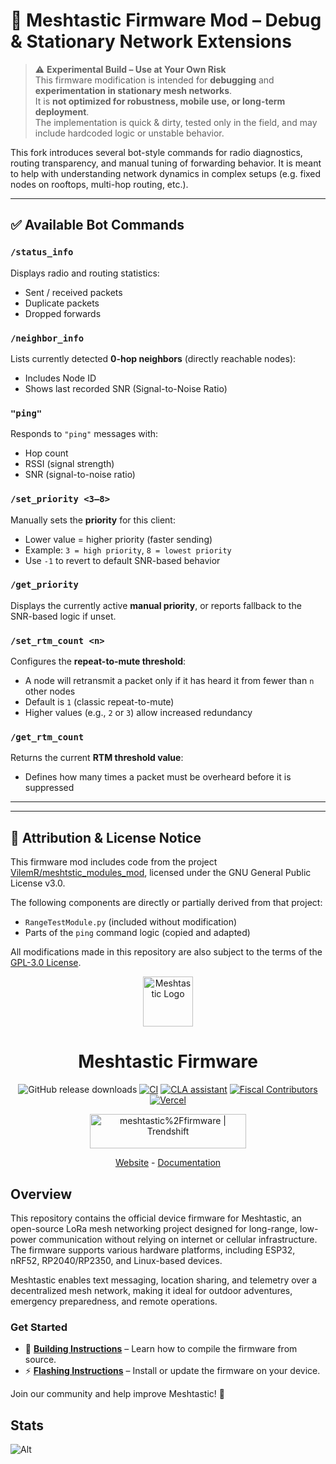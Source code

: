 

# 📡 Meshtastic Firmware Mod – Debug & Stationary Network Extensions

> ⚠️ **Experimental Build – Use at Your Own Risk**  
> This firmware modification is intended for **debugging** and **experimentation in stationary mesh networks**.  
> It is **not optimized for robustness, mobile use, or long-term deployment**.  
> The implementation is quick & dirty, tested only in the field, and may include hardcoded logic or unstable behavior.

This fork introduces several bot-style commands for radio diagnostics, routing transparency, and manual tuning of forwarding behavior. It is meant to help with understanding network dynamics in complex setups (e.g. fixed nodes on rooftops, multi-hop routing, etc.).

---

## ✅ Available Bot Commands

### `/status_info`
Displays radio and routing statistics:  
- Sent / received packets  
- Duplicate packets  
- Dropped forwards  

### `/neighbor_info`
Lists currently detected **0-hop neighbors** (directly reachable nodes):  
- Includes Node ID  
- Shows last recorded SNR (Signal-to-Noise Ratio)

### `"ping"`
Responds to `"ping"` messages with:  
- Hop count  
- RSSI (signal strength)  
- SNR (signal-to-noise ratio)

### `/set_priority <3–8>`
Manually sets the **priority** for this client:  
- Lower value = higher priority (faster sending)  
- Example: `3 = high priority`, `8 = lowest priority`  
- Use `-1` to revert to default SNR-based behavior

### `/get_priority`
Displays the currently active **manual priority**, or reports fallback to the SNR-based logic if unset.

### `/set_rtm_count <n>`
Configures the **repeat-to-mute threshold**:  
- A node will retransmit a packet only if it has heard it from fewer than `n` other nodes  
- Default is `1` (classic repeat-to-mute)  
- Higher values (e.g., `2` or `3`) allow increased redundancy

### `/get_rtm_count`
Returns the current **RTM threshold value**:  
- Defines how many times a packet must be overheard before it is suppressed

---

---

## 📝 Attribution & License Notice

This firmware mod includes code from the project [VilemR/meshtstic_modules_mod](https://github.com/VilemR/meshtstic_modules_mod), licensed under the GNU General Public License v3.0.

The following components are directly or partially derived from that project:

- `RangeTestModule.py` (included without modification)
- Parts of the `ping` command logic (copied and adapted)

All modifications made in this repository are also subject to the terms of the [GPL-3.0 License](https://www.gnu.org/licenses/gpl-3.0.html).



<div align="center" markdown="1">
<img src=".github/meshtastic_logo.png" alt="Meshtastic Logo" width="80"/>
<h1>Meshtastic Firmware</h1>

![GitHub release downloads](https://img.shields.io/github/downloads/meshtastic/firmware/total)
[![CI](https://img.shields.io/github/actions/workflow/status/meshtastic/firmware/main_matrix.yml?branch=master&label=actions&logo=github&color=yellow)](https://github.com/meshtastic/firmware/actions/workflows/ci.yml)
[![CLA assistant](https://cla-assistant.io/readme/badge/meshtastic/firmware)](https://cla-assistant.io/meshtastic/firmware)
[![Fiscal Contributors](https://opencollective.com/meshtastic/tiers/badge.svg?label=Fiscal%20Contributors&color=deeppink)](https://opencollective.com/meshtastic/)
[![Vercel](https://img.shields.io/static/v1?label=Powered%20by&message=Vercel&style=flat&logo=vercel&color=000000)](https://vercel.com?utm_source=meshtastic&utm_campaign=oss)

<a href="https://trendshift.io/repositories/5524" target="_blank"><img src="https://trendshift.io/api/badge/repositories/5524" alt="meshtastic%2Ffirmware | Trendshift" style="width: 250px; height: 55px;" width="250" height="55"/></a>

</div>

</div>

<div align="center">
	<a href="https://meshtastic.org">Website</a>
	-
	<a href="https://meshtastic.org/docs/">Documentation</a>
</div>

## Overview

This repository contains the official device firmware for Meshtastic, an open-source LoRa mesh networking project designed for long-range, low-power communication without relying on internet or cellular infrastructure. The firmware supports various hardware platforms, including ESP32, nRF52, RP2040/RP2350, and Linux-based devices.

Meshtastic enables text messaging, location sharing, and telemetry over a decentralized mesh network, making it ideal for outdoor adventures, emergency preparedness, and remote operations.

### Get Started

- 🔧 **[Building Instructions](https://meshtastic.org/docs/development/firmware/build)** – Learn how to compile the firmware from source.
- ⚡ **[Flashing Instructions](https://meshtastic.org/docs/getting-started/flashing-firmware/)** – Install or update the firmware on your device.

Join our community and help improve Meshtastic! 🚀

## Stats

![Alt](https://repobeats.axiom.co/api/embed/8025e56c482ec63541593cc5bd322c19d5c0bdcf.svg "Repobeats analytics image")

